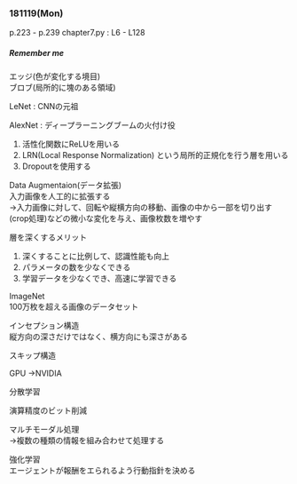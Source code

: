 ### 181119(Mon)
p.223 - p.239
chapter7.py : L6 - L128
##### *Remember me*

エッジ(色が変化する境目)  
ブロブ(局所的に塊のある領域)

LeNet : CNNの元祖

AlexNet : ディープラーニングブームの火付け役  
1. 活性化関数にReLUを用いる
2. LRN(Local Response Normalization) という局所的正規化を行う層を用いる
3. Dropoutを使用する

Data Augmentaion(データ拡張)  
入力画像を人工的に拡張する  
->入力画像に対して、回転や縦横方向の移動、画像の中から一部を切り出す(crop処理)などの微小な変化を与え、画像枚数を増やす

層を深くするメリット
1. 深くすることに比例して、認識性能も向上
2. パラメータの数を少なくできる
3. 学習データを少なくでき、高速に学習できる

ImageNet  
100万枚を超える画像のデータセット  

インセプション構造  
縦方向の深さだけではなく、横方向にも深さがある

スキップ構造

GPU
->NVIDIA

分散学習

演算精度のビット削減

マルチモーダル処理  
->複数の種類の情報を組み合わせて処理する

強化学習  
エージェントが報酬をエられるよう行動指針を決める
